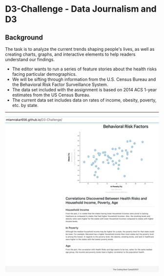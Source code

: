 # D3-Challenge - Data Journalism and D3

## Background
The task is to analyze the current trends shaping people's lives, as well as creating charts, graphs, and interactive elements to help readers understand our findings.

* The editor wants to run a series of feature stories about the health risks facing particular demographics. 
* We will be sifting through information from the U.S. Census Bureau and the Behavioral Risk Factor Surveillance System.
* The data set included with the assignment is based on 2014 ACS 1-year estimates from the US Census Bureau.
* The current data set includes data on rates of income, obesity, poverty, etc. by state.

<hr>

![](D3_data_journalism/Images/behavior_risk_factors.png)

